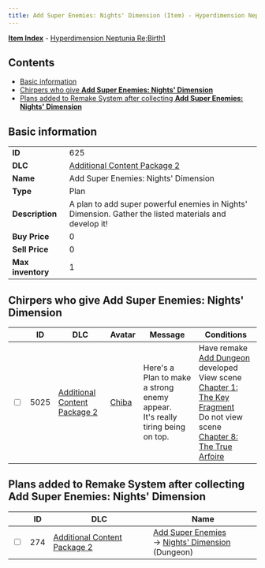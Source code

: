 ```yaml
---
title: Add Super Enemies: Nights' Dimension (Item) - Hyperdimension Neptunia Re;Birth1
---
```


[**Item Index**](/neptunia/rb1/item/index.html) - [Hyperdimension Neptunia Re;Birth1](/neptunia/rb1)

## Contents

- [Basic information](#basic-information)
- [Chirpers who give **Add Super Enemies: Nights' Dimension**](#chirpers-who-give-add-super-enemies-nights-dimension)
- [Plans added to Remake System after collecting **Add Super Enemies: Nights' Dimension**](#plans-added-to-remake-system-after-collecting-add-super-enemies-nights-dimension)
## Basic information

|   |   |
| -- | -- |
| **ID** | 625 |
| **DLC** | [Additional Content Package 2](/neptunia/rb1/dlc/11-pack2.html) |
| **Name** | Add Super Enemies: Nights' Dimension |
| **Type** | Plan |
| **Description** | A plan to add super powerful enemies in Nights' Dimension. Gather the listed materials and develop it! |
| **Buy Price** | 0 |
| **Sell Price** | 0 |
| **Max inventory** | 1 |


## Chirpers who give **Add Super Enemies: Nights' Dimension**

|    | ID | DLC | Avatar | Message | Conditions |
| -- | -- | --- | ------ | ------- | ---------- |
| <input type="checkbox" id="rb1-chirper-event-11-5025" class="trackbox" /> | 5025 | [Additional Content Package 2](/neptunia/rb1/dlc/11-pack2.html) | [Chiba](/neptunia/rb1/undefined/1-219-chiba.html) | Here's a Plan to make a strong enemy appear.<br />It's really tiring being on top. | Have remake [Add Dungeon](/neptunia/rb1/remake/11-227-add-dungeon.html) developed<br />View scene [Chapter 1: The Key Fragment](/neptunia/rb1/scene/1-117-chapter-1-the-key-fragment.html)<br />Do not view scene [Chapter 8: The True Arfoire](/neptunia/rb1/scene/1-807-chapter-8-the-true-arfoire.html) |


## Plans added to Remake System after collecting **Add Super Enemies: Nights' Dimension**

|    | ID | DLC | Name |
| -- | -- | --- | ---- |
| <input type="checkbox" id="rb1-remake-11-274" class="trackbox" /> | 274 | [Additional Content Package 2](/neptunia/rb1/dlc/11-pack2.html) | [Add Super Enemies](/neptunia/rb1/remake/11-274-add-super-enemies.html)<br /> → [Nights' Dimension](/neptunia/rb1/dungeon/11-126-nights-dimension.html) (Dungeon) |
